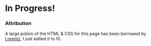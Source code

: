 # In Progress!

### Attribution
A large potion of the HTML & CSS for this page has been borrowed by [Lorentz](https://codepen.io/Laurie312), I just edited it to fit.
